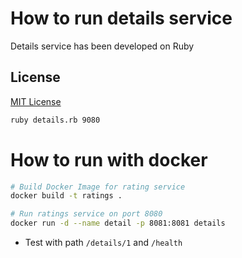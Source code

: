 # How to run details service

Details service has been developed on Ruby

## License
[MIT License](https://github.com/Bordee2000/itkmitl-bookinfo-details/LICENSE)

```bash
ruby details.rb 9080
```

# How to run with docker

```bash
# Build Docker Image for rating service
docker build -t ratings .

# Run ratings service on port 8080
docker run -d --name detail -p 8081:8081 details
```

* Test with path `/details/1` and `/health`
